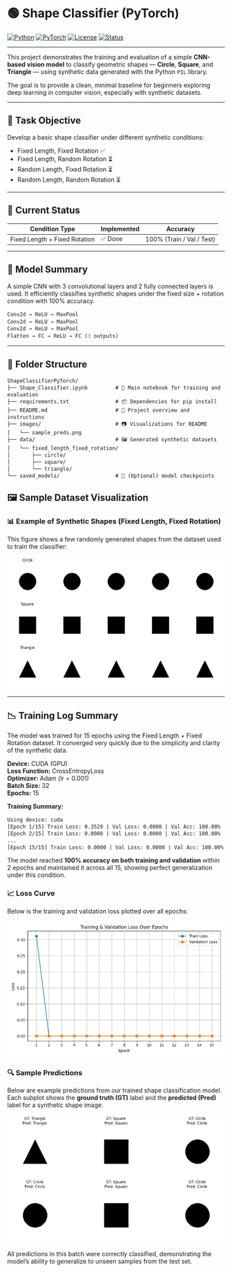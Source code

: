 # 🟢 Shape Classifier (PyTorch)

[![Python](https://img.shields.io/badge/Python-3.10-blue?logo=python)](https://www.python.org/)
[![PyTorch](https://img.shields.io/badge/PyTorch-1.13.1-%23EE4C2C?logo=pytorch&logoColor=white)](https://pytorch.org/)
[![License](https://img.shields.io/badge/License-MIT-green.svg)](LICENSE)
[![Status](https://img.shields.io/badge/Status-Completed-brightgreen)]()

---

This project demonstrates the training and evaluation of a simple **CNN-based vision model** to classify geometric shapes — **Circle**, **Square**, and **Triangle** — using synthetic data generated with the Python `PIL` library.

The goal is to provide a clean, minimal baseline for beginners exploring deep learning in computer vision, especially with synthetic datasets.

---

## 📌 Task Objective

Develop a basic shape classifier under different synthetic conditions:
- Fixed Length, Fixed Rotation ✅
- Fixed Length, Random Rotation ⏳
- Random Length, Fixed Rotation ⏳
- Random Length, Random Rotation ⏳

---

## 🧪 Current Status
| Condition Type | Implemented | Accuracy |
|----------------|-------------|----------|
| Fixed Length + Fixed Rotation | ✅ Done | 100% (Train / Val / Test) |

---

## 🧠 Model Summary

A simple CNN with 3 convolutional layers and 2 fully connected layers is used. It efficiently classifies synthetic shapes under the fixed size + rotation condition with 100% accuracy.

```python
Conv2d → ReLU → MaxPool  
Conv2d → ReLU → MaxPool  
Conv2d → ReLU → MaxPool  
Flatten → FC → ReLU → FC (3 outputs)
```
---

## 📂 Folder Structure

```
ShapeClassifierPyTorch/
├── Shape_Classifier.ipynb         # 📓 Main notebook for training and evaluation
├── requirements.txt               # 📦 Dependencies for pip install
├── README.md                      # 📘 Project overview and instructions
├── images/                        # 📷 Visualizations for README
│   └── sample_preds.png
├── data/                          # 🖼️ Generated synthetic datasets
│   └── fixed_length_fixed_rotation/
│       ├── circle/
│       ├── square/
│       └── triangle/
└── saved_models/                  # 💾 (Optional) model checkpoints
```

## 🖼️ Sample Dataset Visualization

### 📊 Example of Synthetic Shapes (Fixed Length, Fixed Rotation)

This figure shows a few randomly generated shapes from the dataset used to train the classifier:

<img src="images/sample_dataset.png" width="600"/>

---

## 📉 Training Log Summary

The model was trained for 15 epochs using the Fixed Length + Fixed Rotation dataset. It converged very quickly due to the simplicity and clarity of the synthetic data.

**Device:** CUDA (GPU)  
**Loss Function:** CrossEntropyLoss  
**Optimizer:** Adam (lr = 0.001)  
**Batch Size:** 32  
**Epochs:** 15

**Training Summary:**
```
Using device: cuda
[Epoch 1/15] Train Loss: 0.3529 | Val Loss: 0.0000 | Val Acc: 100.00%
[Epoch 2/15] Train Loss: 0.0000 | Val Loss: 0.0000 | Val Acc: 100.00%
...
[Epoch 15/15] Train Loss: 0.0000 | Val Loss: 0.0000 | Val Acc: 100.00%
```

The model reached **100% accuracy on both training and validation** within 2 epochs and maintained it across all 15, showing perfect generalization under this condition.

### 📈 Loss Curve

Below is the training and validation loss plotted over all epochs:

<img src="images/loss_curve_fixed_fixed.png" width="600"/>

### 🔍 Sample Predictions

Below are example predictions from our trained shape classification model. Each subplot shows the **ground truth (GT)** label and the **predicted (Pred)** label for a synthetic shape image.

![Sample Predictions](images/predictions_sample.png)

All predictions in this batch were correctly classified, demonstrating the model’s ability to generalize to unseen samples from the test set.
